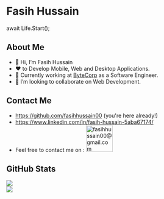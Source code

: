 # Fasih Hussain

await Life.Start();
 ## About Me
- 👋 Hi, I’m Fasih Hussain
- :heart: to Develop Mobile, Web and Desktop Applications. 
- 🌱 Currently working at [ByteCorp](https://bytecorp.io "ByteCorp") as a Software Engineer.
- 💞️ I’m looking to collaborate on Web Development.

 ## Contact Me
 
* https://github.com/fasihhussain00 (you're here already!)
* https://www.linkedin.com/in/fasih-hussain-5aba67174/
* Feel free to contact me on : <a href="mailto:fasihhussain00@gmail.com" target="_blank" title="fasihhussain00@gmail.com"><img src="https://ssl.gstatic.com/ui/v1/icons/mail/rfr/logo_gmail_lockup_default_1x_r2.png" alt="fasihhussain00@gmail.com" width="70" /></a>  

 ## GitHub Stats

![](https://github-readme-stats.vercel.app/api?username=fasihhussain00&show_icons=true&theme=radical)  
![](https://github-readme-stats.vercel.app/api/top-langs/?username=fasihhussain00&layout=compact)  

